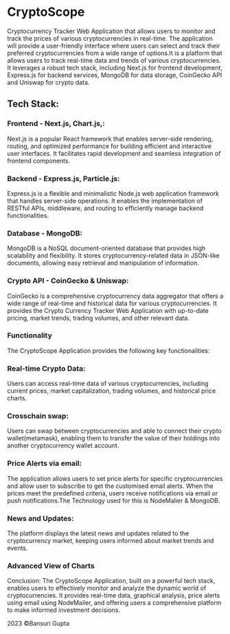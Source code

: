 # CryptoScope
Cryptocurrency Tracker Web Application that allows users to monitor and track the prices of various cryptocurrencies in real-time. The application will provide a user-friendly interface where users can select and track their preferred cryptocurrencies from a wide range of options.It is a platform that allows users to track real-time data and trends of various cryptocurrencies. It leverages a robust tech stack, including Next.js for frontend development, Express.js for backend services, MongoDB for data storage, CoinGecko API and Uniswap for crypto data.

## Tech Stack:

###  Frontend - Next.js, Chart.js,:
Next.js is a popular React framework that enables server-side rendering, routing, and optimized performance for building efficient and interactive user interfaces. It facilitates rapid development and seamless integration of frontend components.

### Backend - Express.js, Particle.js:
Express.js is a flexible and minimalistic Node.js web application framework that handles server-side operations. It enables the implementation of RESTful APIs, middleware, and routing to efficiently manage backend functionalities.

### Database - MongoDB:
MongoDB is a NoSQL document-oriented database that provides high scalability and flexibility. It stores cryptocurrency-related data in JSON-like documents, allowing easy retrieval and manipulation of information.

### Crypto API - CoinGecko & Uniswap:
CoinGecko is a comprehensive cryptocurrency data aggregator that offers a wide range of real-time and historical data for various cryptocurrencies. It provides the Crypto Currency Tracker Web Application with up-to-date pricing, market trends, trading volumes, and other relevant data.

### Functionality
The CryptoScope Application provides the following key functionalities:

### Real-time Crypto Data:
Users can access real-time data of various cryptocurrencies, including current prices, market capitalization, trading volumes, and historical price charts.

### Crosschain swap: 
Users can swap between cryptocurrencies and able to connect their crypto wallet(metamask), enabling them to transfer the value of their holdings into another cryptocurrency wallet account.

### Price Alerts via email:
The application allows users to set price alerts for specific cryptocurrencies and allow user to subscribe to get the customised email alerts. When the prices meet the predefined criteria, users receive notifications via email or push notifications.The Technology used for this is NodeMalier & MongoDB.

### News and Updates:
The platform displays the latest news and updates related to the cryptocurrency market, keeping users informed about market trends and events.

### Advanced View of Charts 

Conclusion:
The CryptoScope Application, built on a powerful tech stack, enables users to effectively monitor and analyze the dynamic world of cryptocurrencies. It provides real-time data, graphical analysis, price alerts using email using NodeMailer, and offering users a comprehensive platform to make informed investment decisions.


2023 ©Bansuri Gupta
